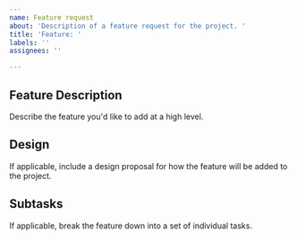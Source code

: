 ```yaml
---
name: Feature request
about: 'Description of a feature request for the project. '
title: 'Feature: '
labels: ''
assignees: ''

---
```


## Feature Description
Describe the feature you'd like to add at a high level. 

## Design
If applicable, include a design proposal for how the feature will be added to the project. 

## Subtasks
If applicable, break the feature down into a set of individual tasks.
